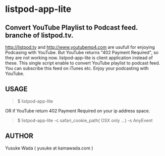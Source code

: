 listpod-app-lite
=============

Convert YouTube Playlist to Podcast feed. branche of listpod.tv.
-------------

http://listpod.tv and http://www.youtubemp4.com are usufull for enjoying Podcasing with YouTube. But YouTube returns "402 Payment Required", so they are not working now. listpod-app-lite is client application instead of these. This single script enable to convert YouTube playlist to podcast feed. You can subscribe this feed on iTunes etc. Enjoy your podcasting with YouTube.

USAGE
-------------

> $ listpod-app-lite

OR if YouTube return 402 Payment Required on your ip address space.

> $ listpod-app-lite -c safari_cookie_path( OSX only ...) -s AnyEvent


AUTHOR
-------------

Yusuke Wada ( yusuke at kamawada.com )
